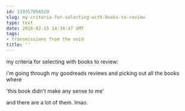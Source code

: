 ```yaml
---
id: 139357056529
slug: my-criteria-for-selecting-with-books-to-review
type: text
date: 2016-02-15 14:34:47 GMT
tags:
- transmissions from the void
title: ''
---
```


my criteria for selecting with books to review:

i'm going through my goodreads reviews and picking out all the books where

'this book didn't make any sense to me'

and there are a lot of them. lmao.